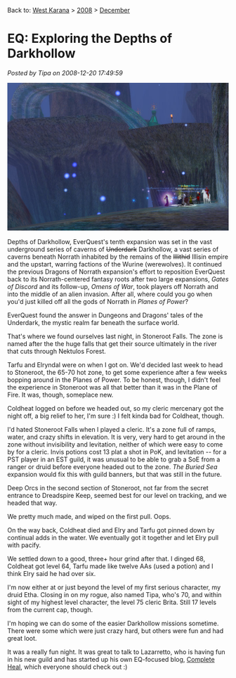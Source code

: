 Back to: [West Karana](/posts/westkarana.md) > [2008](/posts/2008/westkarana.md) > [December](./westkarana.md)
# EQ: Exploring the Depths of Darkhollow

*Posted by Tipa on 2008-12-20 17:49:59*

![](../../../uploads/2008/12/eqgame-2008-12-19-20-26-00-27.jpg "eqgame-2008-12-19-20-26-00-27")

Depths of Darkhollow, EverQuest's tenth expansion was set in the vast underground series of caverns of ~~Underdark~~ Darkhollow, a vast series of caverns beneath Norrath inhabited by the remains of the ~~Illithid~~ Illisin empire and the upstart, warring factions of the Wurine (werewolves). It continued the previous Dragons of Norrath expansion's effort to reposition EverQuest back to its Norrath-centered fantasy roots after two large expansions, *Gates of Discord* and its follow-up, *Omens of War*, took players off Norrath and into the middle of an alien invasion. After all, where could you go when you'd just killed off all the gods of Norrath in *Planes of Power*?

EverQuest found the answer in Dungeons and Dragons' tales of the Underdark, the mystic realm far beneath the surface world.

That's where we found ourselves last night, in Stoneroot Falls. The zone is named after the the huge falls that get their source ultimately in the river that cuts through Nektulos Forest.

Tarfu and Elryndal were on when I got on. We'd decided last week to head to Stoneroot, the 65-70 hot zone, to get some experience after a few weeks bopping around in the Planes of Power. To be honest, though, I didn't feel the experience in Stoneroot was all that better than it was in the Plane of Fire. It was, though, someplace new.

Coldheat logged on before we headed out, so my cleric mercenary got the night off, a big relief to her, I'm sure :) I felt kinda bad for Coldheat, though.

I'd hated Stoneroot Falls when I played a cleric. It's a zone full of ramps, water, and crazy shifts in elevation. It is very, very hard to get around in the zone without invisibility and levitation, neither of which were easy to come by for a cleric. Invis potions cost 13 plat a shot in PoK, and levitation -- for a PST player in an EST guild, it was unusual to be able to grab a SoE from a ranger or druid before everyone headed out to the zone. *The Buried Sea* expansion would fix this with guild banners, but that was still in the future.

Deep Orcs in the second section of Stoneroot, not far from the secret entrance to Dreadspire Keep, seemed best for our level on tracking, and we headed that way.

We pretty much made, and wiped on the first pull. Oops.

On the way back, Coldheat died and Elry and Tarfu got pinned down by continual adds in the water. We eventually got it together and let Elry pull with pacify.

We settled down to a good, three+ hour grind after that. I dinged 68, Coldheat got level 64, Tarfu made like twelve AAs (used a potion) and I think Elry said he had over six.

I'm now either at or just beyond the level of my first serious character, my druid Etha. Closing in on my rogue, also named Tipa, who's 70, and within sight of my highest level character, the level 75 cleric Brita. Still 17 levels from the current cap, though.

I'm hoping we can do some of the easier Darkhollow missions sometime. There were some which were just crazy hard, but others were fun and had great loot.

It was a really fun night. It was great to talk to Lazarretto, who is having fun in his new guild and has started up his own EQ-focused blog, [Complete Heal](http://completeheal.com), which everyone should check out :)


